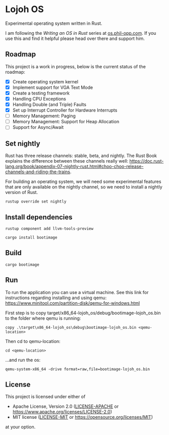 # Lojoh OS

Experimental operating system written in Rust.

I am following the _Writing an OS in Rust_ series at [os.phil-opp.com](https://os.phil-opp.com). If you use this and find it helpful please head over there and support him.

## Roadmap
This project is a work in progress, below is the current status of the roadmap:
- [x] Create operating system kernel
- [x] Implement support for VGA Text Mode
- [x] Create a testing framework
- [x] Handling CPU Exceptions
- [x] Handling Double (and Triple) Faults
- [x] Set up Interrupt Controller for Hardware Interrupts
- [ ] Memory Management: Paging
- [ ] Memory Management: Support for Heap Allocation
- [ ] Support for Async/Await

## Set nightly
Rust has three release channels: stable, beta, and nightly. The Rust Book explains the difference between these channels really well: https://doc.rust-lang.org/book/appendix-07-nightly-rust.html#choo-choo-release-channels-and-riding-the-trains. 

For building an operating system, we will need some experimental features that are only available on the nightly channel, so we need to install a nightly version of Rust.
```
rustup override set nightly
```

## Install dependencies
```
rustup component add llvm-tools-preview
```

```
cargo install bootimage
```

## Build
```
cargo bootimage
```

## Run
To run the application you can use a virtual machine. See this link for instructions regarding installing and using qemu: https://www.minitool.com/partition-disk/qemu-for-windows.html

First step is to copy target/x86_64-lojoh_os/debug/bootimage-lojoh_os.bin to the folder where qemu is running: 
```
copy .\target\x86_64-lojoh_os\debug\bootimage-lojoh_os.bin <qemu-location>
```
Then cd to qemu-location:
```
cd <qemu-location>
```
...and run the os:
```
qemu-system-x86_64 -drive format=raw,file=bootimage-lojoh_os.bin
```
## License

This project is licensed under either of

- Apache License, Version 2.0 ([LICENSE-APACHE](LICENSE-APACHE) or
  https://www.apache.org/licenses/LICENSE-2.0)
- MIT license ([LICENSE-MIT](LICENSE-MIT) or https://opensource.org/licenses/MIT)

at your option.
